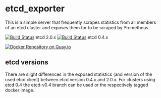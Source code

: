 # etcd_exporter

This is a simple server that frequently scrapes statistics from all members of an etcd cluster
and exposes them for to be scraped by Prometheus.


[![Build Status](https://travis-ci.org/fabxc/etcd_exporter.png?branch=master)](https://travis-ci.org/fabxc/etcd_exporter) etcd 2.0.x
[![Build Status](https://travis-ci.org/fabxc/etcd_exporter.png?branch=etcd-v0.4)](https://travis-ci.org/fabxc/etcd_exporter) etcd 0.4.x

[![Docker Repository on Quay.io](https://quay.io/repository/coreos/etcd-git/status "Docker Repository on Quay.io")](https://quay.io/repository/coreos/etcd-git)


## etcd versions

There are slight differences in the exposed statistics (and version of the used etcd client)
between etcd version 0.4.x and 2.0.x.
For clusters using etcd 0.4 the etcd-v0.4 branch can be used or the respectively tagged
docker image. 
